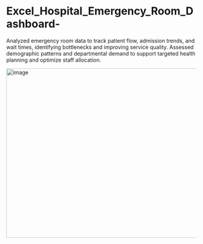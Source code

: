 # Excel_Hospital_Emergency_Room_Dashboard-


Analyzed emergency room data to track patient flow, admission trends, and wait times, identifying bottlenecks and improving service quality. Assessed demographic patterns and departmental demand to support targeted health planning and optimize staff allocation.


<img width="1249" height="449" alt="image" src="https://github.com/user-attachments/assets/1a14ba3b-ae39-4899-9dbf-8039669f39ec" />
